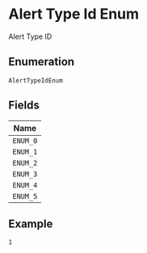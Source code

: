 
# Alert Type Id Enum

Alert Type ID

## Enumeration

`AlertTypeIdEnum`

## Fields

| Name |
|  --- |
| `ENUM_0` |
| `ENUM_1` |
| `ENUM_2` |
| `ENUM_3` |
| `ENUM_4` |
| `ENUM_5` |

## Example

```
1
```

